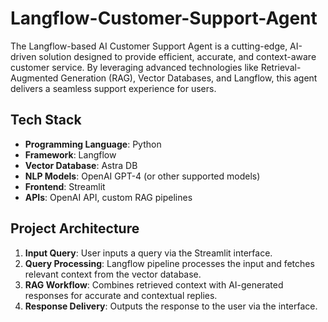 # Langflow-Customer-Support-Agent 
The Langflow-based AI Customer Support Agent is a cutting-edge, AI-driven solution designed to provide efficient, accurate, and context-aware customer service. By leveraging advanced technologies like Retrieval-Augmented Generation (RAG), Vector Databases, and Langflow, this agent delivers a seamless support experience for users.

## Tech Stack
- **Programming Language**: Python
- **Framework**: Langflow
- **Vector Database**: Astra DB 
- **NLP Models**: OpenAI GPT-4 (or other supported models)
- **Frontend**: Streamlit
- **APIs**: OpenAI API, custom RAG pipelines

## Project Architecture
1. **Input Query**: User inputs a query via the Streamlit interface.
2. **Query Processing**: Langflow pipeline processes the input and fetches relevant context from the vector database.
3. **RAG Workflow**: Combines retrieved context with AI-generated responses for accurate and contextual replies.
4. **Response Delivery**: Outputs the response to the user via the interface.
